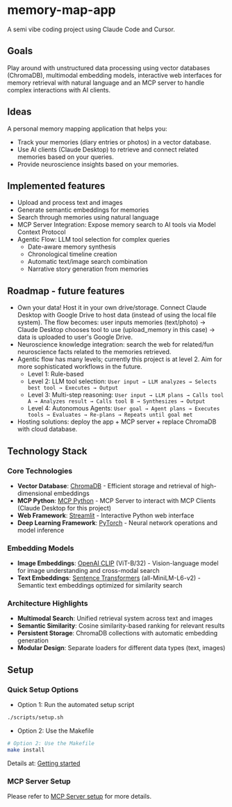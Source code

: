 # memory-map-app

A semi vibe coding project using Claude Code and Cursor.

## Goals
Play around with unstructured data processing using vector databases (ChromaDB), multimodal embedding models, interactive web interfaces for memory retrieval with natural language and an MCP server to handle complex interactions with AI clients.

## Ideas

A personal memory mapping application that helps you:
- Track your memories (diary entries or photos) in a vector database.
- Use AI clients (Claude Desktop) to retrieve and connect related memories based on your queries.
- Provide neuroscience insights based on your memories.

## Implemented features

- Upload and process text and images
- Generate semantic embeddings for memories
- Search through memories using natural language
- MCP Server Integration: Expose memory search to AI tools via Model Context Protocol
- Agentic Flow: LLM tool selection for complex queries
  - Date-aware memory synthesis
  - Chronological timeline creation
  - Automatic text/image search combination
  - Narrative story generation from memories


## Roadmap - future features

- Own your data! Host it in your own drive/storage. Connect Claude Desktop with Google Drive to host data (instead of using the local file system). The flow becomes: user inputs memories (text/photo) -> Claude Desktop chooses tool to use (upload_memory in this case) -> data is uploaded to user's Google Drive.
- Neuroscience knowledge integration: search the web for related/fun neuroscience facts related to the memories retrieved.
- Agentic flow has many levels; currently this project is at level 2. Aim for more sophisticated workflows in the future.
  - Level 1: Rule-based
  - Level 2: LLM tool selection: ```User input → LLM analyzes → Selects best tool → Executes → Output```
  - Level 3: Multi-step reasoning: ```User input → LLM plans → Calls tool A → Analyzes result → Calls tool B → Synthesizes → Output```
  - Level 4: Autonomous Agents: ```User goal → Agent plans → Executes tools → Evaluates → Re-plans → Repeats until goal met```
- Hosting solutions: deploy the app + MCP server + replace ChromaDB with cloud database.

## Technology Stack

### Core Technologies
- **Vector Database**: [ChromaDB](https://www.trychroma.com/) - Efficient storage and retrieval of high-dimensional embeddings
- **MCP Python**: [MCP Python](https://github.com/modelcontextprotocol/python-sdk) - MCP Server to interact with MCP Clients (Claude Desktop for this project)
- **Web Framework**: [Streamlit](https://streamlit.io/) - Interactive Python web interface
- **Deep Learning Framework**: [PyTorch](https://pytorch.org/) - Neural network operations and model inference


### Embedding Models
- **Image Embeddings**: [OpenAI CLIP](https://github.com/openai/CLIP) (ViT-B/32) - Vision-language model for image understanding and cross-modal search
- **Text Embeddings**: [Sentence Transformers](https://www.sbert.net/) (all-MiniLM-L6-v2) - Semantic text embeddings optimized for similarity search

### Architecture Highlights
- **Multimodal Search**: Unified retrieval system across text and images
- **Semantic Similarity**: Cosine similarity-based ranking for relevant results
- **Persistent Storage**: ChromaDB collections with automatic embedding generation
- **Modular Design**: Separate loaders for different data types (text, images)


## Setup

### Quick Setup Options

- Option 1: Run the automated setup script
```bash
./scripts/setup.sh
```

- Option 2: Use the Makefile
```bash
# Option 2: Use the Makefile
make install
```

Details at: [Getting started](https://github.com/phamthiminhtu/memory-map-app/blob/master/docs/setup/get_started.md)

### MCP Server Setup

Please refer to [MCP Server setup](https://github.com/phamthiminhtu/memory-map-app/blob/master/docs/setup/mcp_server.md) for more details.
